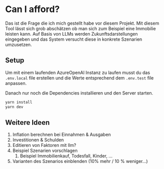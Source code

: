 # Can I afford?

Das ist die Frage die ich mich gestellt habe vor diesem Projekt. Mit diesem Tool lässt sich grob abschätzen ob man sich
zum Beispiel eine Immobilie leisten kann. Auf Basis von LLMs werden Zukunftsdarstellungen eingegeben und das System versucht
diese in konkrete Szenarien umzusetzen.

## Setup

Um mit einem laufenden AzureOpenAI Instanz zu laufen musst du das `.env.local` file erstellen und die Werte entsprechend dem `.env.test` file anpassen.

Danach nur noch die Dependencies installieren und den Server starten.

```bash
yarn install
yarn dev
```

## Weitere Ideen

1. Inflation berechnen bei Einnahmen & Ausgaben
2. Investitionen & Schulden
3. Editieren von Faktoren mit llm?
4. Beispiel Szenarien vorschlagen
   1. Beispiel Immobilienkauf, Todesfall, Kinder, ...
5. Varianten des Szenarios einblenden (10% mehr / 10 % weniger...)
